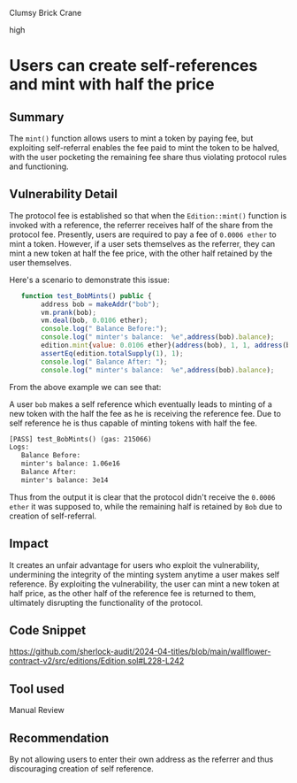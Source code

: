 Clumsy Brick Crane

high

# Users can create self-references and mint with half the price

## Summary
The `mint()` function allows users to mint a token by paying fee, but exploiting self-referral enables the  fee paid to mint the token to be halved, with the user pocketing the remaining fee share thus violating protocol rules and functioning.

## Vulnerability Detail

The protocol fee is established so that when the `Edition::mint()` function is invoked with a reference, the referrer receives half of the share from the protocol fee. Presently, users are required to pay a fee of `0.0006 ether` to mint a token. However, if a user sets themselves as the referrer, they can mint a new token at half the fee price, with the other half retained by the user themselves.

Here's a scenario to demonstrate this issue:

```javascript 
   function test_BobMints() public {
        address bob = makeAddr("bob");
        vm.prank(bob);
        vm.deal(bob, 0.0106 ether);
        console.log(" Balance Before:");
        console.log(" minter's balance:  %e",address(bob).balance);
        edition.mint{value: 0.0106 ether}(address(bob), 1, 1, address(bob), new bytes(0));
        assertEq(edition.totalSupply(1), 1);
        console.log(" Balance After: ");
        console.log(" minter's balance:  %e",address(bob).balance);
```

From the above example we can see that:

 A user `bob`  makes a self reference which eventually leads to minting of a new token with the half the fee as he is receiving the reference fee.  Due to self reference he is thus capable of minting tokens with half the fee.

```diff
[PASS] test_BobMints() (gas: 215066)
Logs:
   Balance Before: 
   minter's balance: 1.06e16
   Balance After: 
   minter's balance: 3e14
```
Thus from the output it is clear that the protocol didn't receive the `0.0006 ether` it was supposed to, while the remaining half is retained by `Bob` due to creation of self-referral.

## Impact

 It creates an unfair advantage for users who exploit the vulnerability, undermining the integrity of the minting system anytime a user makes self reference. 
By exploiting the vulnerability, the user can mint a new token at half price, as the other half of the reference fee is returned to them, ultimately disrupting the functionality of the protocol.

## Code Snippet

https://github.com/sherlock-audit/2024-04-titles/blob/main/wallflower-contract-v2/src/editions/Edition.sol#L228-L242

## Tool used

Manual Review

## Recommendation

By not allowing users to enter their own address as the referrer and thus discouraging creation of self reference.

